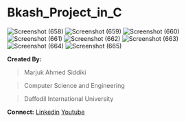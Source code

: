 # Bkash_Project_in_C

![Screenshot (658)](https://user-images.githubusercontent.com/36816925/81323396-2311b780-90b7-11ea-82a0-ce62e51243d7.png)
![Screenshot (659)](https://user-images.githubusercontent.com/36816925/81323415-29079880-90b7-11ea-9538-8160640f7602.png)
![Screenshot (660)](https://user-images.githubusercontent.com/36816925/81323410-27d66b80-90b7-11ea-9624-086dd69265df.png)
![Screenshot (661)](https://user-images.githubusercontent.com/36816925/81323407-273dd500-90b7-11ea-8159-96a7760de73f.png)
![Screenshot (662)](https://user-images.githubusercontent.com/36816925/81323404-273dd500-90b7-11ea-928a-0a058ebd73d3.png)
![Screenshot (663)](https://user-images.githubusercontent.com/36816925/81323403-260ca800-90b7-11ea-924c-ed88be324aff.png)
![Screenshot (664)](https://user-images.githubusercontent.com/36816925/81323402-25741180-90b7-11ea-8a0b-7b11d50482f8.png)
![Screenshot (665)](https://user-images.githubusercontent.com/36816925/81323400-24db7b00-90b7-11ea-8675-c65b8f3de741.png)









**Created By:**
>Marjuk Ahmed Siddiki

>Computer Science and Engineering

>Daffodil International University




**Connect:** [Linkedin](https://www.linkedin.com/in/mAhmedSiddiki) [Youtube]([https://www.youtube.com/channel/UCtPoYxNA8UtdQ](https://youtube.com/@codinglaugh?si=oziZdy4Ls5Nbyddn)https://youtube.com/@codinglaugh?si=oziZdy4Ls5Nbyddn)
